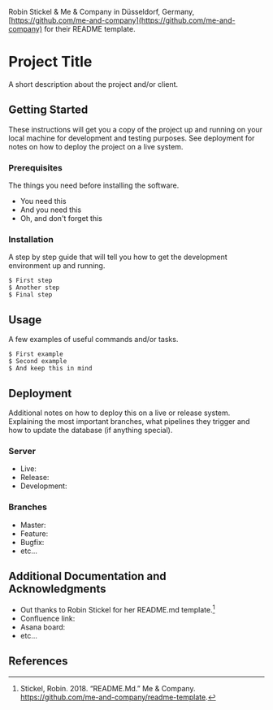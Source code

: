 Robin Stickel & Me & Company in Düsseldorf, Germany, [https://github.com/me-and-company](https://github.com/me-and-company) for their README template.

# Project Title

A short description about the project and/or client.

## Getting Started

These instructions will get you a copy of the project up and running on your local machine for development and testing purposes. See deployment for notes on how to deploy the project on a live system.

### Prerequisites

The things you need before installing the software.

* You need this
* And you need this
* Oh, and don't forget this

### Installation

A step by step guide that will tell you how to get the development environment up and running.

```
$ First step
$ Another step
$ Final step
```

## Usage

A few examples of useful commands and/or tasks.

```
$ First example
$ Second example
$ And keep this in mind
```

## Deployment

Additional notes on how to deploy this on a live or release system. Explaining the most important branches, what pipelines they trigger and how to update the database (if anything special).

### Server

* Live:
* Release:
* Development:

### Branches

* Master:
* Feature:
* Bugfix:
* etc...

## Additional Documentation and Acknowledgments

* Out thanks to Robin Stickel for her README.md template.[^README]
* Confluence link:
* Asana board:
* etc...

## References

[^README]: Stickel, Robin. 2018. “README.Md.” Me & Company. https://github.com/me-and-company/readme-template.
